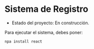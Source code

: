 <h1> Sistema de Registro</h1>

- Estado del proyecto: En construcción.

Para ejecutar el sistema, debes poner:

```npa install react```
